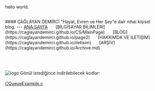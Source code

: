 <br><p3>hello world.</p3>
<html>
        <head>
                <title>Ana Sayfa</title>
                <link rel="stylesheet" type="text/css" href="RMStyle.css">
                <link rel="icon" href="coloricon.png">
                <link rel="stylesheet" href="sunburst.css">
                <script src="highlight.pack.js"></script><script>hljs.initHighlightingOnLoad();</script>
        </head>
        <br>
</html>
#### ÇAĞLAYAN DEMİRCİ
<p2>"Hayat, Evren ve Her Şey"e dair nihai kişisel blog.</p2>
---
<a class="currentLink" href="https://caglayandemirci.github.io">ANA SAYFA<a> &nbsp;&emsp;
[BİLGİSAYAR BİLİMLERİ](https://caglayandemirci.github.io/CS/MainPage)   &nbsp;&emsp;
[BLOG](https://caglayandemirci.github.io/page2) &nbsp;&emsp;
[HAKKIMDA VE İLETİŞİM](https://caglayandemirci.github.io/iletisim)      &nbsp;&emsp;
[ARŞİV](https://caglayandemirci.github.io/Archive.md)   &nbsp;&emsp;

<br><br><br>![logo](caglayandemirci.github.io/Archive/save.png) Gönül istediğince indirilebilecek kodlar:<br><br>
[CQueueExample.c](caglayandemirci.github.io/Archive/CQueueExample.c) 
